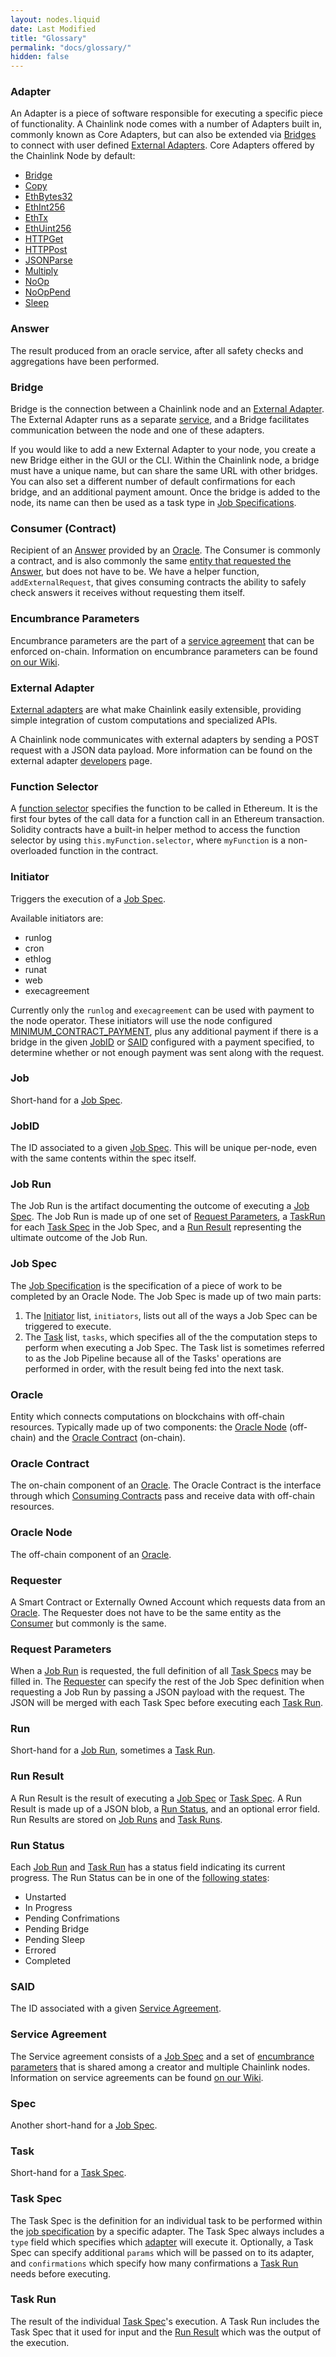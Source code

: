 ```yaml
---
layout: nodes.liquid
date: Last Modified
title: "Glossary"
permalink: "docs/glossary/"
hidden: false
---
```

### Adapter

An Adapter is a piece of software responsible for executing a specific piece of functionality. A Chainlink node comes with a number of Adapters built in, commonly known as Core Adapters, but can also be extended via [Bridges](#section-bridge) to connect with user defined [External Adapters](#section-external-adapter). Core Adapters offered by the Chainlink Node by default:

- [Bridge](/docs/adapters/#section-bridge)
- [Copy](/docs/adapters/#section-copy)
- [EthBytes32](/docs/adapters/#section-ethbytes32)
- [EthInt256](/docs/adapters/#section-ethint256)
- [EthTx](/docs/adapters/#section-ethtx)
- [EthUint256](/docs/adapters/#section-ethuint256)
- [HTTPGet](/docs/adapters/#section-httpget)
- [HTTPPost](/docs/adapters/#section-httppost)
- [JSONParse](/docs/adapters/#section-jsonparse)
- [Multiply](/docs/adapters/#section-multiply)
- [NoOp](/docs/adapters/#section-noop)
- [NoOpPend](/docs/adapters/#section-nooppend)
- [Sleep](/docs/adapters/#section-sleep)

### Answer

The result produced from an oracle service, after all safety checks and aggregations have been performed. 

### Bridge

Bridge is the connection between a Chainlink node and an [External Adapter](#section-external-adapter). The External Adapter runs as a separate [service](https://en.wikipedia.org/wiki/Service-oriented_architecture), and a Bridge facilitates communication between the node and one of these adapters. 

If you would like to add a new External Adapter to your node, you create a new Bridge either in the GUI or the CLI. Within the Chainlink node, a bridge must have a unique name, but can share the same URL with other bridges. You can also set a different number of default confirmations for each bridge, and an additional payment amount. Once the bridge is added to the node, its name can then be used as a task type in [Job Specifications](../job-specifications/).

### Consumer (Contract)

Recipient of an [Answer](#section-answer) provided by an [Oracle](#section-oracle). The Consumer is commonly a contract, and is also commonly the same [entity that requested the Answer](#section-requester), but does not have to be. We have a helper function, `
addExternalRequest`, that gives consuming contracts the ability to safely check answers it receives without requesting them itself.

### Encumbrance Parameters

Encumbrance parameters are the part of a [service agreement](#section-service-agreement) that can be enforced on-chain. Information on encumbrance parameters can be found <a href="https://github.com/smartcontractkit/chainlink/wiki/Protocol-Information#encumbrance" target="_blank">on our Wiki</a>.

### External Adapter

[External adapters](https://github.com/smartcontractkit/chainlink/wiki/External-Adapters) are what make Chainlink easily extensible, providing simple integration of custom computations and specialized APIs.

A Chainlink node communicates with external adapters by sending a POST request with a JSON data payload. More information can be found on the external adapter [developers](../developers/) page.

### Function Selector

A [function selector](https://solidity.readthedocs.io/en/develop/abi-spec.html/#function-selector) specifies the function to be called in Ethereum. It is the first four bytes of the call data for a function call in an Ethereum transaction. Solidity contracts have a built-in helper method to access the function selector by using `this.myFunction.selector`, where `myFunction` is a non-overloaded function in the contract.

### Initiator

Triggers the execution of a [Job Spec](#section-job-spec). 

Available initiators are:

- runlog
- cron
- ethlog
- runat
- web
- execagreement

Currently only the `runlog` and `execagreement` can be used with payment to the node operator. These initiators will use the node configured [MINIMUM_CONTRACT_PAYMENT](../configuration-variables/#section-minimum_contract_payment), plus any additional payment if there is a bridge in the given [JobID](#section-jobid) or [SAID](#section-said) configured with a payment specified, to determine whether or not enough payment was sent along with the request.

### Job

Short-hand for a [Job Spec](#section-job-spec).

### JobID

The ID associated to a given [Job Spec](#section-job-spec). This will be unique per-node, even with the same contents within the spec itself.

### Job Run

The Job Run is the artifact documenting the outcome of executing a [Job Spec](#section-job-spec). The Job Run is made up of one set of [Request Parameters](#section-request-parameters), a [TaskRun](#section-task-run) for each [Task Spec](#section-task-spec) in the Job Spec, and a [Run Result](#section-run-result) representing the ultimate outcome of the Job Run.

### Job Spec

The [Job Specification](../job-specifications/) is the specification of a piece of work to be completed by an Oracle Node. The Job Spec is made up of two main parts:

1. The [Initiator](#section-initiator) list, `initiators`, lists out all of the ways a Job Spec can be triggered to execute.
2. The [Task](#section-task-spec) list, `tasks`, which specifies all of the  the computation steps to perform when executing a Job Spec. The Task list is sometimes referred to as the Job Pipeline because all of the Tasks' operations are performed in order, with the result being fed into the next task. 

### Oracle 

Entity which connects computations on blockchains with off-chain resources. Typically made up of two components: the [Oracle Node](#section-oracle-node) (off-chain) and the [Oracle Contract](#section-oracle-contract) (on-chain).

### Oracle Contract

The on-chain component of an [Oracle](#section-oracle). The Oracle Contract is the interface through which [Consuming Contracts](#section-consumer-contract-) pass and receive data with off-chain resources.

### Oracle Node

The off-chain component of an [Oracle](#section-oracle).

### Requester

A Smart Contract or Externally Owned Account which requests data from an [Oracle](#section-oracle). The Requester does not have to be the same entity as the [Consumer](#section-consumer-contract-) but commonly is the same.

### Request Parameters

When a [Job Run](#section-job-run) is requested, the full definition of all [Task Specs](#section-task-spec) may be filled in. The [Requester](#section-requester) can specify the rest of the Job Spec definition when requesting a Job Run by passing a JSON payload with the request. The JSON will be merged with each Task Spec before executing each [Task Run](#section-task-run).

### Run

Short-hand for a [Job Run](#section-job-run), sometimes a [Task Run](#section-task-run).

### Run Result

A Run Result is the result of executing a [Job Spec](#section-job-spec) or [Task Spec](#section-task-spec). A Run Result is made up of a JSON blob, a [Run Status](#section-run-status), and an optional error field. Run Results are stored on [Job Runs](#section-job-run) and [Task Runs](#section-task-runs).

### Run Status

Each [Job Run](#section-job-run) and [Task Run](#section-task-run) has a status field indicating its current progress. The Run Status can be in one of the [following states](https://godoc.org/github.com/smartcontractkit/chainlink/core/store/models/#pkg-constants):

- Unstarted
- In Progress
- Pending Confrimations
- Pending Bridge
- Pending Sleep
- Errored
- Completed

### SAID

The ID associated with a given [Service Agreement](#section-service-agreement).

### Service Agreement

The Service agreement consists of a [Job Spec](#section-job-spec) and a set of [encumbrance parameters](#section-encumbrance-parameters) that is shared among a creator and multiple Chainlink nodes. Information on service agreements can be found <a href="https://github.com/smartcontractkit/chainlink/wiki/Protocol-Information#service-agreements" target="_blank">on our Wiki</a>.

### Spec

Another short-hand for a [Job Spec](#section-job-spec).

### Task

Short-hand for a [Task Spec](#section-task-spec).

### Task Spec

The Task Spec is the definition for an individual task to be performed within the [job specification](../job-specifications/) by a specific adapter. The Task Spec always includes a `type` field which specifies which [adapter](#section-adapter) will execute it. Optionally, a Task Spec can specify additional `params` which will be passed on to its adapter, and `confirmations` which specify how many confirmations a [Task Run](#section-task-run) needs before executing.

### Task Run

The result of the individual [Task Spec](#section-task-spec)'s execution. A Task Run includes the Task Spec that it used for input and the [Run Result](#section-run-result) which was the output of the execution.